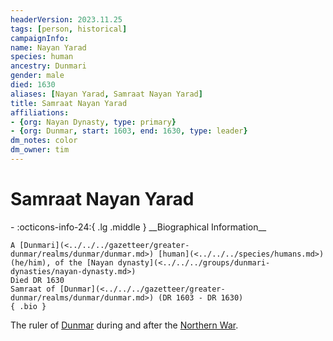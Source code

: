 ```yaml
---
headerVersion: 2023.11.25
tags: [person, historical]
campaignInfo:
name: Nayan Yarad
species: human
ancestry: Dunmari
gender: male
died: 1630
aliases: [Nayan Yarad, Samraat Nayan Yarad]
title: Samraat Nayan Yarad
affiliations:
- {org: Nayan Dynasty, type: primary}
- {org: Dunmar, start: 1603, end: 1630, type: leader}
dm_notes: color
dm_owner: tim
---
```

# Samraat Nayan Yarad
<div class="grid cards ext-narrow-margin ext-one-column" markdown>
- :octicons-info-24:{ .lg .middle } __Biographical Information__

    A [Dunmari](<../../../gazetteer/greater-dunmar/realms/dunmar/dunmar.md>) [human](<../../../species/humans.md>) (he/him), of the [Nayan dynasty](<../../../groups/dunmari-dynasties/nayan-dynasty.md>)  
    Died DR 1630  
    Samraat of [Dunmar](<../../../gazetteer/greater-dunmar/realms/dunmar/dunmar.md>) (DR 1603 - DR 1630)  
    { .bio }

</div>


The ruler of [Dunmar](<../../../gazetteer/greater-dunmar/realms/dunmar/dunmar.md>) during and after the [Northern War](<../../../events/1600s/northern-war.md>).

